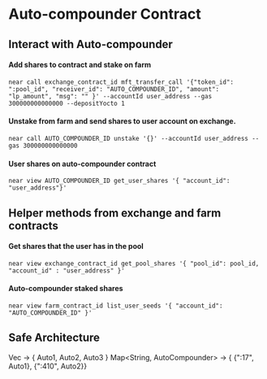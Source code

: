# Auto-compounder Contract


## Interact with Auto-compounder

#### Add shares to contract and stake on farm
`near call exchange_contract_id mft_transfer_call '{"token_id": ":pool_id", "receiver_id": "AUTO_COMPOUNDER_ID", "amount": "lp_amount", "msg": "" }' --accountId user_address --gas 300000000000000 --depositYocto 1`

#### Unstake from farm and send shares to user account on exchange.
`near call AUTO_COMPOUNDER_ID unstake '{}' --accountId user_address --gas 300000000000000`

#### User shares on auto-compounder contract
`near view AUTO_COMPOUNDER_ID get_user_shares '{ "account_id": "user_address"}'`

## Helper methods from exchange and farm contracts
#### Get shares that the user has in the pool
`near view exchange_contract_id get_pool_shares '{ "pool_id": pool_id, "account_id" : "user_address" }'` 

#### Auto-compounder staked shares
`near view farm_contract_id list_user_seeds '{ "account_id": "AUTO_COMPOUNDER_ID" }'` 



## Safe Architecture

Vec<AutoCompounder> -> { Auto1, Auto2, Auto3 }
Map<String, AutoCompounder> -> { {":17", Auto1}, {":410", Auto2}}